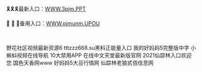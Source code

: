 <p>
	🎗🎗🎗最新入口：<a href="http://www.baidu.com/link?url=6MA2SWnO3Raqke39an_0PUxosM6ZrUGzi1BN9tNnlPW&wd">WWW.3pjm.PPT</a> 
	<p>
		🎪
🎪
🎪备用入口：<a href="http://www.baidu.com/link?url=6MA2SWnO3Raqke39an_0PUxosM6ZrUGzi1BN9tNnlPW&wd">WWW.pjmunm.UPOU</a> 
	</p>
	<p>
		<br />
	</p>
	<p>
		野花社区视频最新资源6
tttzzz668.su黑料正能量入口
我的好妈妈5完整版中字
小蝌蚪视频在线导航
10大禁用APP
在线中文天堂最新版官网
2021仙踪林入口欢迎您
国色天香网www
好妈妈5大豆行情网
仙踪林老狼贰佰信息网
	</p>
